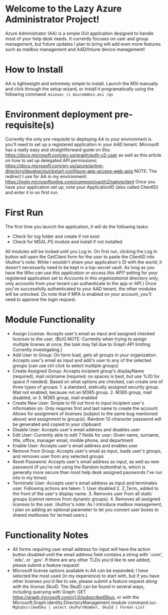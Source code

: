 # Welcome to the Lazy Azure Administrator Project!

Azure Administrator (AA) is a simple GUI application designed to handle most of your help desk needs. It currently focuses on user and group management, but future updates I plan to bring will add even more features such as mailbox management and AAD/Intune device management!

# How to Install
AA is lightweight and extremely simple to install. Launch the MSI manually and click through the setup wizard, or install it programatically using the following command:
`msiexec /i AzureAdmin.msi /qn`

# Environment deployment pre-requisite(s)
Currently the only pre-requisite to deploying AA to your environment is you'll need to set up a registered application in your AAD tenant. Microsoft has a really easy and straightforward guide on this: https://docs.microsoft.com/en-us/graph/auth-v2-user as well as this article on how to set up delegated API permissions: https://docs.microsoft.com/en-us/azure/active-directory/develop/quickstart-configure-app-access-web-apis NOTE: The redirect I use for AA in my environment: https://login.microsoftonline.com/common/oauth2/nativeclient
Once you have your application set up, note your ApplicationID (also called ClientID) and enter it in on first run.

# First Run
The first time you launch the application, it will do the following tasks:
* Check for log folder and create if not exist
* Check for MSAL.PS module and install if not installed

All modules will be locked until you Log In. On first run, clicking the Log In button will open the GetClient form for the user to paste the ClientID into (Author's note: While I wouldn't share your application's ID with the world, it doesn't necessarily need to be kept in a top-secret vault. As long as you have the *Who can use this application or access this API?* setting for your registered application set to *Accounts in this organizational directory only*, only accounts from your tenant can authenticate to the app or API.)
Once you've successfully authenticated to your AAD tenant, the other modules will be unlocked. Do note that if MFA is enabled on your account, you'll need to approve the login request.

# Module Functionality
* Assign License: Accepts user's email as input and assigned checked licenses to the user. (BUG NOTE: Currently when trying to assign multiple licenes at once, the task may fail due to Graph API limiting. Currently investigating.)
* Add User to Group: On form load, gets all groups in your organization. Accepts user's email as input and add's user to any of the selected groups (can use ctrl click to select multiple groups)
* Create Assigned Group: Accepts incipient group's displayName (required), mail nickname (required; no spaces is best, but use %20 for space if needed). Based on what options are checked, can create one of three types of groups: 1. a standard, statically assigned security group. Mail not enabled, because not an M365 group. 2. M365 group, mail disabled, or 3. M365 group, mail enabled
* Create New User: Simple to fill out form to input incipient user's information on. Only requires first and last name to create the account. Allows for assignment of licenses (subject to the same bug mentioned above) and assignment to group(s). Random 12-character password will be generated and copied to your clipboard
* Disable User: Accepts user's email address and disables user
* Edit User: Currently able to edit 7 fields for user: Given name, surname, title, office, manager email, moible phone, and department
* Enable User: Accepts user's email address and enables user
* Remove from Group: Accepts user's email as input, loads user's groups, and removes user from any selected groups
* Reset Password: Accepts user's email address as input, as well as new password (if you're not using the Random buttonthat is, which is generally more secure than most help desk assigned passwords I've run into in my times)
* Terminate User: Accepts user's email address as input and terminates user. Following actions are taken: 1. User disabled 2. Z_Term_ added to the front of the user's display name. 3. Removes user from all static groups (cannot remove from dynamic groups). 4. Removes all assigned licenses to the user. (Author's note: As I introduce mailbox management, I plan on adding an optional parameter to let you convert user boxes to shared mailboxes for termed users.)

# Functionality Notes
* All forms requiring user email address for input will have the action button disabled until the email address field contains a string with '.com', '.edu', or '.gov'. If there are any other TLDs you'd like to see added, please submit a feature request!
* Microsoft license options available in AA can be expanded; I have selected the most used (in my experience) to start with, but if you have other licenses you'd like to see, please submit a feature request *along with the license SkuID.* The SkuID can be found in several ways, including querying with Graph: GET https://graph.microsoft.com/v1.0/subscrikedSkus, or with the Microsoft.Graph.Identity.DirectoryManagement module command `Get-MgSubscribedSku | select skuPartNumber, SkuId | Format-List`
